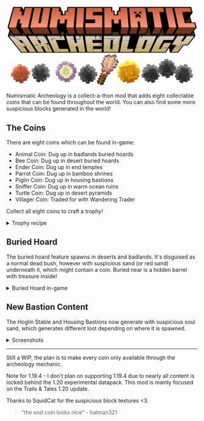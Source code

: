 ![Numismatic Archeology logo stylized in Minecraft font with coins below][logo]

Numismatic Archeology is a collect-a-thon mod that adds eight collectable coins that can be found throughout the world. You can also find some more suspicious blocks generated in the world!

## The Coins

There are eight coins which can be found in-game:
* Animal Coin: Dug up in badlands buried hoards
* Bee Coin: Dug up in desert buried hoards
* Ender Coin: Dug up in end temples
* Parrot Coin: Dug up in bamboo shrines
* Piglin Coin: Dug up in housing bastions
* Sniffer Coin: Dug up in warm ocean ruins
* Turtle Coin: Dug up in desert pyramids
* Villager Coin: Traded for with Wandering Trader

Collect all eight coins to craft a trophy!

<details>
<summary>Trophy recipe</summary>
The coins have to be in alphabetical order, otherwise it won't work.

![Minecraft recipe showing eight coins surrounding a gold block][trophy_recipe]
</details>

## Buried Hoard

The buried hoard feature spawns in deserts and badlands. It's disguised as a normal dead bush, however with suspicious sand (or red sand) underneath it, which might contain a coin. Buried near is a hidden barrel with treasure inside!

<details>
<summary>Buried Hoard in-game</summary>

![Minecraft player uses a brush on suspicious sand, finding a diamond][buried_hoard_1]
![Minecraft player digs sand and finds a barrel with treasure inside][buried_hoard_2]
</details>



## New Bastion Content

The Hoglin Stable and Housing Bastions now generate with suspicious soul sand, which generates different loot depending on where it is spawned. 

<details>
<summary>Screenshots</summary>
The piglin coin can only be found in the center of housing bastions.

![A piglin coin beside some nether wart growing on suspicious sand in a bastion][bastion_housing]
![A diamond shovel and brush next to some dug up soul sand in a bastion][bastion_garden]
![Some suspicious soul sand in a bastion, with a baby hoglin in the background][bastion_stable]
</details>


***
Still a WIP, the plan is to make every coin only available through the archeology mechanic. 

Note for 1.19.4 - I don't plan on supporting 1.19.4 due to nearly all content is locked behind the 1.20 experimental 
datapack. This mod is mainly focused on the Trails & Tales 1.20 update.


Thanks to SquidCat for the suspicious block textures <3.
> "the end coin looks nice" - hatman321

[logo]: https://raw.githubusercontent.com/eman7blue/numismatic-archeology/1.19/assets/numis_arch_logo_modified.png "Numismatic Archeology"
[trophy_recipe]: https://raw.githubusercontent.com/eman7blue/numismatic-archeology/1.19/assets/trophy_recipe.png "Now let's see Paul Allen's Coin Collecting Trophy"
[buried_hoard_1]: https://raw.githubusercontent.com/eman7blue/numismatic-archeology/1.19/assets/buried_hoard_1.gif "Wow a diamond!"
[buried_hoard_2]: https://raw.githubusercontent.com/eman7blue/numismatic-archeology/1.19/assets/buried_hoard_2.gif "That's it? An emerald and some gold? Man, what a gyp."
[bastion_housing]: https://raw.githubusercontent.com/eman7blue/numismatic-archeology/1.19/assets/bastion_housing.png "Also nether wart can grow on the sussy soul sand"
[bastion_garden]: https://raw.githubusercontent.com/eman7blue/numismatic-archeology/1.19/assets/bastion_garden.png "The bastion garden sometimes generates in the housing units bastion"
[bastion_stable]: https://raw.githubusercontent.com/eman7blue/numismatic-archeology/1.19/assets/bastion_stable.png "Did you know that soul sand naturally generates in hoglin stable bastions?"